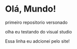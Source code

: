 # Olá, Mundo!
 primeiro repositorio versonado

 olha eu testando do visual studio
 
 Essa linha eu adcionei pelo site!
